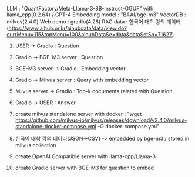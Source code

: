 LLM : "QuantFactory/Meta-Llama-3-8B-Instruct-GGUF" with llama_cpp(0.2.64) / GPT-4
Embedding model : "BAAI/bge-m3"
VectorDB : milvus(2.4.0)
Web demo : gradio(4.28)
RAG data : 한국어 대학 강의 데이터(https://www.aihub.or.kr/aihubdata/data/view.do?currMenu=115&topMenu=100&aihubDataSe=data&dataSetSn=71627)

1. USER -> Gradio : Question
2. Gradio -> BGE-M3 server : Question
3. BGE-M3 server -> Gradio : Embedding vector
4. Gradio -> Milvus server : Query with embedding vector
5. Milvus server -> Gradio : Top-k documents related with Question
6. Gradio -> USER : Answer

1. create milvus standalone server with docker : "wget https://github.com/milvus-io/milvus/releases/download/v2.4.0/milvus-standalone-docker-compose.yml -O docker-compose.yml"
2. 한국어 대학 강의 데이터(JSON->CSV) -> embedded by bge-m3 / stored in milvus collection
3. create OpenAI Compatible server with llama-cpp/Llama-3
4. create Gradio server with BGE-M3 for question to embed
